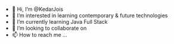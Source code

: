 - 👋 Hi, I’m @KedarJois
- 👀 I’m interested in learning contemporary & future technologies
- 🌱 I’m currently learning Java Full Stack
- 💞️ I’m looking to collaborate on 
- 📫 How to reach me ...

<!---
KedarJois/KedarJois is a ✨ special ✨ repository because its `README.md` (this file) appears on your GitHub profile.
You can click the Preview link to take a look at your changes.
--->
